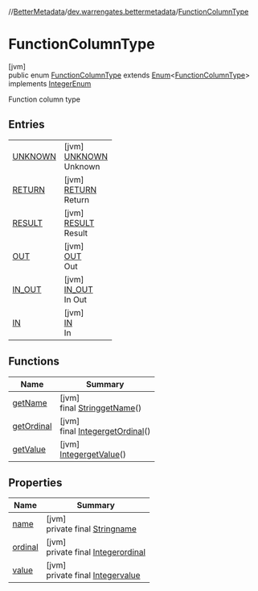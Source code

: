 //[BetterMetadata](../../../index.md)/[dev.warrengates.bettermetadata](../index.md)/[FunctionColumnType](index.md)

# FunctionColumnType

[jvm]\
public enum [FunctionColumnType](index.md) extends [Enum](https://docs.oracle.com/javase/8/docs/api/java/lang/Enum.html)&lt;[FunctionColumnType](index.md)&gt; implements [IntegerEnum](../-integer-enum/index.md)

Function column type

## Entries

| | |
|---|---|
| [UNKNOWN](-u-n-k-n-o-w-n/index.md) | [jvm]<br>[UNKNOWN](-u-n-k-n-o-w-n/index.md)<br>Unknown |
| [RETURN](-r-e-t-u-r-n/index.md) | [jvm]<br>[RETURN](-r-e-t-u-r-n/index.md)<br>Return |
| [RESULT](-r-e-s-u-l-t/index.md) | [jvm]<br>[RESULT](-r-e-s-u-l-t/index.md)<br>Result |
| [OUT](-o-u-t/index.md) | [jvm]<br>[OUT](-o-u-t/index.md)<br>Out |
| [IN_OUT](-i-n_-o-u-t/index.md) | [jvm]<br>[IN_OUT](-i-n_-o-u-t/index.md)<br>In Out |
| [IN](-i-n/index.md) | [jvm]<br>[IN](-i-n/index.md)<br>In |

## Functions

| Name | Summary |
|---|---|
| [getName](get-name.md) | [jvm]<br>final [String](https://docs.oracle.com/javase/8/docs/api/java/lang/String.html)[getName](get-name.md)() |
| [getOrdinal](get-ordinal.md) | [jvm]<br>final [Integer](https://docs.oracle.com/javase/8/docs/api/java/lang/Integer.html)[getOrdinal](get-ordinal.md)() |
| [getValue](get-value.md) | [jvm]<br>[Integer](https://docs.oracle.com/javase/8/docs/api/java/lang/Integer.html)[getValue](get-value.md)() |

## Properties

| Name | Summary |
|---|---|
| [name](../-version-column-type/-i-s_-p-s-e-u-d-o_-c-o-l-u-m-n/index.md#-372974862%2FProperties%2F-1216412040) | [jvm]<br>private final [String](https://docs.oracle.com/javase/8/docs/api/java/lang/String.html)[name](../-version-column-type/-i-s_-p-s-e-u-d-o_-c-o-l-u-m-n/index.md#-372974862%2FProperties%2F-1216412040) |
| [ordinal](../-version-column-type/-i-s_-p-s-e-u-d-o_-c-o-l-u-m-n/index.md#-739389684%2FProperties%2F-1216412040) | [jvm]<br>private final [Integer](https://docs.oracle.com/javase/8/docs/api/java/lang/Integer.html)[ordinal](../-version-column-type/-i-s_-p-s-e-u-d-o_-c-o-l-u-m-n/index.md#-739389684%2FProperties%2F-1216412040) |
| [value](-i-n/index.md#1386688373%2FProperties%2F-1216412040) | [jvm]<br>private final [Integer](https://docs.oracle.com/javase/8/docs/api/java/lang/Integer.html)[value](-i-n/index.md#1386688373%2FProperties%2F-1216412040) |
